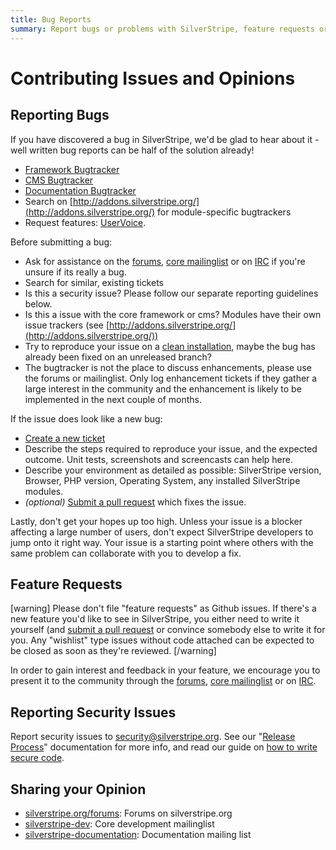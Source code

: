 ```yaml
---
title: Bug Reports
summary: Report bugs or problems with SilverStripe, feature requests or other issues.
---
```

# Contributing Issues and Opinions

## Reporting Bugs

If you have discovered a bug in SilverStripe, we'd be glad to hear about it -
well written bug reports can be half of the solution already!

 * [Framework Bugtracker](https://github.com/silverstripe/silverstripe-framework/issues)
 * [CMS Bugtracker](https://github.com/silverstripe/silverstripe-cms/issues)
 * [Documentation Bugtracker](https://github.com/silverstripe/silverstripe-framework/issues)
 * Search on [http://addons.silverstripe.org/](http://addons.silverstripe.org/) for module-specific bugtrackers
 * Request features: [UserVoice](http://silverstripe.uservoice.com).

Before submitting a bug:

 * Ask for assistance on the [forums](http://www.silverstripe.org/community/forums/), [core mailinglist](http://groups.google.com/group/silverstripe-dev) or on [IRC](http://irc.silverstripe.org/) if you're unsure if its really a bug.
 * Search for similar, existing tickets
 * Is this a security issue? Please follow our separate reporting guidelines below.
 * Is this a issue with the core framework or cms? Modules have their own issue trackers (see [http://addons.silverstripe.org/](http://addons.silverstripe.org/))
 * Try to reproduce your issue on a [clean installation](/getting_started/composer#using-development-versions), maybe the bug has already been fixed on an unreleased branch?
 * The bugtracker is not the place to discuss enhancements, please use the forums or mailinglist.
   Only log enhancement tickets if they gather a large interest in the community
   and the enhancement is likely to be implemented in the next couple of months.

If the issue does look like a new bug:

 * [Create a new ticket](https://github.com/silverstripe/silverstripe-framework/issues/new)
 * Describe the steps required to reproduce your issue, and the expected outcome. Unit tests, screenshots and screencasts can help here.
 * Describe your environment as detailed as possible: SilverStripe version, Browser, PHP version, Operating System, any installed SilverStripe modules.
 * *(optional)* [Submit a pull request](/contributing/code/#step-by-step-from-forking-to-sending-the-pull-request) which fixes the issue.

Lastly, don't get your hopes up too high. Unless your issue is a blocker 
affecting a large number of users, don't expect SilverStripe developers to jump 
onto it right way. Your issue is a starting point where others with the same 
problem can collaborate with you to develop a fix. 

## Feature Requests

[warning]
Please don't file "feature requests" as Github issues. If there's a new feature 
you'd like to see in SilverStripe, you either need to write it yourself (and 
[submit a pull request](/contributing/code/#step-by-step-from-forking-to-sending-the-pull-request) or convince somebody else to 
write it for you. Any "wishlist" type issues without code attached can be 
expected to be closed as soon as they're reviewed.
[/warning]

In order to gain interest and feedback in your feature, we encourage you to 
present it to the community through the [forums](http://www.silverstripe.org/community/forums), 
[core mailinglist](http://groups.google.com/group/silverstripe-dev) or on 
[IRC](http://irc.silverstripe.org/).

## Reporting Security Issues

Report security issues to [security@silverstripe.org](mailto:security@silverstripe.org). 
See our "[Release Process](/contributing/release_process/#security-releases)" documentation for more info, and 
read our guide on [how to write secure code](/developer_guides/security/secure_coding/).

## Sharing your Opinion

* [silverstripe.org/forums](http://www.silverstripe.org/community/forums/): Forums on silverstripe.org
* [silverstripe-dev](http://groups.google.com/group/silverstripe-dev/): Core development mailinglist
* [silverstripe-documentation](http://groups.google.com/group/silverstripe-documentation/): Documentation mailing list
